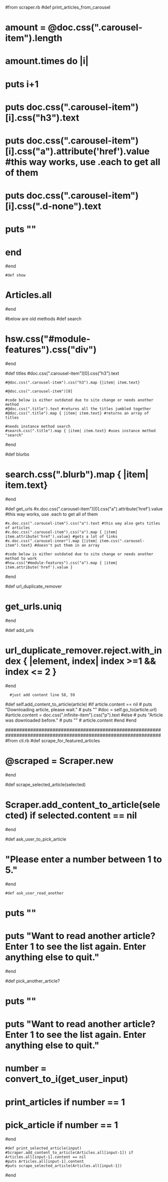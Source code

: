   #from scraper.rb
  #def print_articles_from_carousel
  #  amount = @doc.css(".carousel-item").length
  #  
  #  amount.times do |i|
  #    puts i+1
  #    puts doc.css(".carousel-item")[i].css("h3").text
  #    puts doc.css(".carousel-item")[i].css("a").attribute('href').value #this way works, use .each to get all of them
  #    puts doc.css(".carousel-item")[i].css(".d-none").text
  #    puts ""
  #  end
  #end
  
    #def show
  #  Articles.all
  #end
  
  #below are old methods
  #def search
  #  hsw.css("#module-features").css("div")
  #end
  
  #def titles
    #doc.css(".carousel-item")[0].css("h3").text
    
    #@doc.css(".carousel-item").css("h3").map {|item| item.text}
    
    #@doc.css(".carousel-item")[0]
    
    #code below is either outdated due to site change or needs another method
    #@doc.css(".title").text #returns all the titles jumbled together
    #@doc.css(".title").map { |item| item.text} #returns an array of titles
    
    #needs instance method search
    #search.css(".title").map { |item| item.text} #uses instance method "search"
  #end
  
  #def blurbs
  #  search.css(".blurb").map { |item| item.text}
  #end
  
  #def get_urls
    #x.doc.css(".carousel-item")[0].css("a").attribute('href').value #this way works, use .each to get all of them
    
    #x.doc.css(".carousel-item").css("a").text #this way also gets titles of articles
    #x.doc.css(".carousel-item").css("a").map { |item| item.attribute('href').value} #gets a lot of links
    #x.doc.css(".carousel-inner").map {|item| item.css(".carousel-item").text} #doesn't put them in an array
    
    #code below is either outdated due to site change or needs another method to work
    #hsw.css("#module-features").css("a").map { |item| item.attribute('href').value }
  #end
  
  #def url_duplicate_remover
  #  get_urls.uniq
  #end
  
  #def add_urls
  #  url_duplicate_remover.reject.with_index { |element, index| index >=1 && index <= 2 }
  #end
  
      #just add content line 58, 59
  #def self.add_content_to_article(article)
    #if article.content == nil
    #  puts "Downloading article, please wait."
    #  puts ""
      #doc = self.go_to(article.url)
      #article.content = doc.css(".infinite-item").css("p").text
    #else
    #  puts "Article was downloaded before."
    #  puts ""
    #  article.content
    #end
  #end
  
  
  ########################################################
  ########################################################
  #from cli.rb
    #def scrape_for_featured_articles
  #  @scraped = Scraper.new
  #end
  
  #def scrape_selected_article(selected)
  #  Scraper.add_content_to_article(selected) if selected.content == nil
  #end
  
  #def ask_user_to_pick_article
  #  "Please enter a number between 1 to 5."
  #end
  
    #def ask_user_read_another
  #  puts ""
  #  puts "Want to read another article? Enter 1 to see the list again. Enter anything else to quit."
  #end
  
  #def pick_another_article?
  #  puts ""
  #  puts "Want to read another article? Enter 1 to see the list again. Enter anything else to quit."
  #  number = convert_to_i(get_user_input)
  #  print_articles if number == 1
  #  pick_article if number == 1
  #end
  
    #def print_selected_article(input)
    #Scraper.add_content_to_article(Articles.all[input-1]) if Articles.all[input-1].content == nil
    #puts Articles.all[input-1].content
    #puts scrape_selected_article(Articles.all[input-1])
  #end
